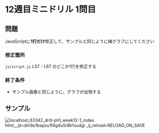 # 12週目ミニドリル 1問目

## 問題

JavaScriptに**1行だけ**修正して、サンプルと同じように棒グラフにしてください

### 修正箇所
`js/script.js`
L57 - L67 のどこか1行を修正する

### 終了条件
- サンプル画像と同じように、グラフが出現する

## サンプル

![localhost_63342_drill-ph1_week12-1_index html__ijt=dm9u1bapsu1f4g4u5r8k1uudgi _ij_reload=RELOAD_ON_SAVE](https://user-images.githubusercontent.com/79675344/183488284-0f4de51c-048e-47c2-bce7-990c0bf020bb.png)
